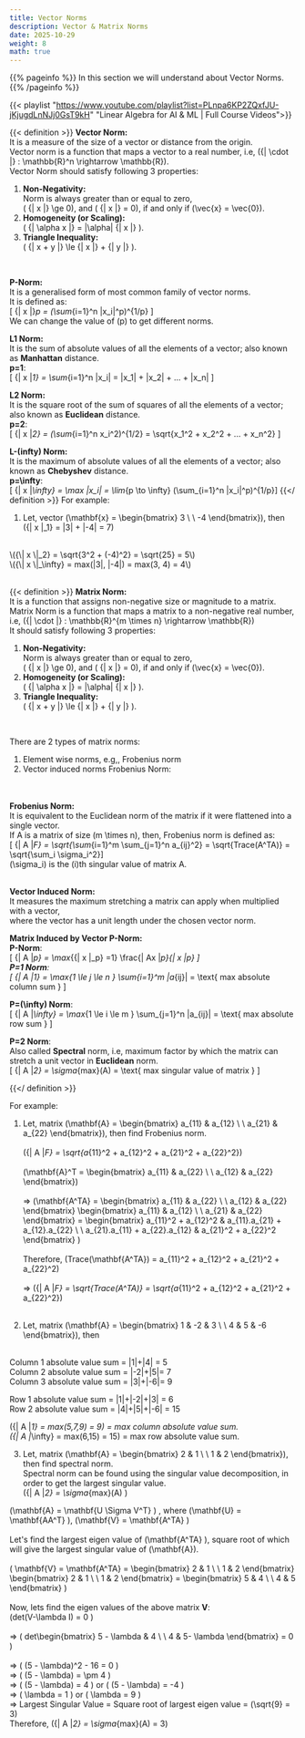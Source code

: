 ```yaml
---
title: Vector Norms
description: Vector & Matrix Norms
date: 2025-10-29
weight: 8
math: true
---
```


{{% pageinfo %}}
In this section we will understand about Vector Norms.<br>
{{% /pageinfo %}}

{{< playlist "https://www.youtube.com/playlist?list=PLnpa6KP2ZQxfJU-jKjugdLnNJj0GsT9kH" 
        "Linear Algebra for AI & ML | Full Course Videos">}}

{{< definition >}}
**Vector Norm:** <br>
It is a measure of the size of a vector or distance from the origin. <br>
Vector norm is a function that maps a vector to a real number, i.e, \({\| \cdot \|} : \mathbb{R}^n \rightarrow \mathbb{R}\).
<br>
Vector Norm should satisfy following 3 properties: <br>
1. **Non-Negativity:** <br>
Norm is always greater than or equal to zero, <br>
\( {\| x \|} \ge 0\), and \( {\| x \|} = 0\), if and only if \(\vec{x} = \vec{0}\). <br>
2. **Homogeneity (or Scaling):** <br>
\( {\| \alpha x \|} = |\alpha| {\| x \|} \). <br>
3. **Triangle Inequality:** <br>
\( {\| x + y \|} \le {\| x \|} + {\| y \|} \).
<br>

**P-Norm:** <br>
It is a generalised form of most common family of vector norms. <br>
It is defined as: <br>
\[ {\| x \|}_p = (\sum_{i=1}^n |x_i|^p)^{1/p} \] <br>
We can change the value of \(p\) to get different norms.

**L1 Norm:** <br>
It is the sum of absolute values of all the elements of a vector; also known as **Manhattan** distance. <br>
**p=1**: <br>
\[ {\| x \|_1} = \sum_{i=1}^n |x_i| = |x_1| + |x_2| + ... + |x_n| \]

**L2 Norm:** <br>
It is the square root of the sum of squares of all the elements of a vector; also known as **Euclidean** distance. <br>
**p=2**: <br>
\[ {\| x \|_2} =  (\sum_{i=1}^n x_i^2)^{1/2} = \sqrt{x_1^2 + x_2^2 + ... + x_n^2} \]

**L-\(infty\) Norm:** <br>
It is the maximum of absolute values of all the elements of a vector; also known as **Chebyshev** distance. <br>
**p=\infty**: <br>
\[ {\| x \|_\infty} = \max |x_i| = \lim_{p \to \infty}  (\sum_{i=1}^n |x_i|^p)^{1/p}\]
{{</ definition >}}
For example: 
1. Let, vector \(\mathbf{x} = \begin{bmatrix} 3 \\  \\ -4 \end{bmatrix}\), then <br>
\({\| x \|_1} = |3| + |-4| = 7\)
<br>
\({\| x \|_2} = \sqrt{3^2 + (-4)^2} = \sqrt{25} = 5\)
<br>
\({\| x \|_\infty} = max(|3|, |-4|) = max(3, 4) = 4\)
<br><br>

{{< definition >}}
**Matrix Norm:** <br>
It is a function that assigns non-negative size or magnitude to a matrix. <br>
Matrix Norm is a function that maps a matrix to a non-negative real number, i.e, \({\| \cdot \|} : \mathbb{R}^{m \times n} \rightarrow \mathbb{R}\)
<br>
It should satisfy following 3 properties: <br>
1. **Non-Negativity:** <br>
Norm is always greater than or equal to zero, <br>
\( {\| x \|} \ge 0\), and \( {\| x \|} = 0\), if and only if \(\vec{x} = \vec{0}\). <br>
2. **Homogeneity (or Scaling):** <br>
\( {\| \alpha x \|} = |\alpha| {\| x \|} \). <br>
3. **Triangle Inequality:** <br>
\( {\| x + y \|} \le {\| x \|} + {\| y \|} \).
<br>

There are 2 types of matrix norms: <br>
1. Element wise norms, e.g,, Frobenius norm
2. Vector induced norms Frobenius Norm: <br>
<br><br>

**Frobenius Norm:** <br>
It is equivalent to the Euclidean norm of the matrix if it were flattened into a single vector. <br>
If A is a matrix of size \(m \times n\), then, Frobenius norm is defined as: <br>
\[ {\| A \|_F} = \sqrt{\sum_{i=1}^m \sum_{j=1}^n a_{ij}^2} = \sqrt{Trace(A^TA)} = \sqrt{\sum_i \sigma_i^2}\]
<br>
\(\sigma_i\) is the \(i\)th singular value of matrix A.
<br><br>

**Vector Induced Norm:** <br>
It measures the maximum stretching a matrix can apply when multiplied with a vector, <br>
where the vector has a unit length under the chosen vector norm. <br>

**Matrix Induced by Vector P-Norm:** <br>
**P-Norm**: <br>
\[ {\| A \|_p} = \max_{{\| x \|_p} =1} \frac{\| Ax \|_p}{\| x \|_p} \]
<br>
**P=1 Norm**: <br>
\[ {\| A \|_1} = \max_{1 \le j \le n } \sum_{i=1}^m |a_{ij}| =
\text{ max absolute column sum } \]

**P=\(\infty\) Norm**: <br>
\[ {\| A \|_\infty} = \max_{1 \le i \le m } \sum_{j=1}^n |a_{ij}| =
\text{ max absolute row sum } \]

**P=2 Norm**: <br>
Also called **Spectral** norm, i.e, maximum factor by which the matrix can stretch a unit vector in **Euclidean** norm. <br>
\[ {\| A \|_2} = \sigma_{max}(A) =
\text{ max singular value of matrix } \]

{{</ definition >}}

For example:
1. Let, matrix \(\mathbf{A} = \begin{bmatrix} a_{11} & a_{12} \\ \\ a_{21} & a_{22} \end{bmatrix}\), then find Frobenius norm.<br><br>
\({\| A \|_F} = \sqrt{a_{11}^2 +  a_{12}^2 + a_{21}^2 +  a_{22}^2}\)
<br><br>
\(\mathbf{A}^T = \begin{bmatrix} a_{11} & a_{22} \\ \\ a_{12} & a_{22} \end{bmatrix}\)
<br><br>
=> \(\mathbf{A^TA} = 
\begin{bmatrix} a_{11} & a_{22} \\ \\ a_{12} & a_{22} \end{bmatrix}
\begin{bmatrix} a_{11} & a_{12} \\ \\ a_{21} & a_{22} \end{bmatrix}
= \begin{bmatrix} a_{11}^2 + a_{12}^2 & a_{11}.a_{21} + a_{12}.a_{22} \\ \\ a_{21}.a_{11} + a_{22}.a_{12} & a_{21}^2 + a_{22}^2 \end{bmatrix}
\)
<br><br>
Therefore, \(Trace(\mathbf{A^TA}) = a_{11}^2 + a_{12}^2 + a_{21}^2 + a_{22}^2\)
<br><br>
=> \({\| A \|_F} = \sqrt{Trace(A^TA)} = \sqrt{a_{11}^2 +  a_{12}^2 + a_{21}^2 +  a_{22}^2}\)
<br><br>

2. Let, matrix \(\mathbf{A} = \begin{bmatrix} 1 & -2 & 3 \\ \\ 4 & 5 & -6 \end{bmatrix}\), then <br><br>

Column 1 absolute value sum = |1|+|4| = 5 <br>
Column 2 absolute value sum = |-2|+|5|= 7 <br>
Column 3 absolute value sum = |3|+|-6|= 9 <br>

Row 1 absolute value sum = |1|+|-2|+|3| = 6 <br>
Row 2 absolute value sum = |4|+|5|+|-6| = 15 <br>

\({\| A \|_1} = max(5,7,9) = 9\) = max column absolute value sum. <br>
\({\| A \|_\infty} = max(6,15) = 15\) = max row absolute value sum.

3. Let, matrix \(\mathbf{A} = \begin{bmatrix} 2 & 1 \\ \\ 1 & 2 \end{bmatrix}\), then find spectral norm. <br>
Spectral norm can be found using the singular value decomposition, in order to get the largest singular value. <br>
\({\| A \|_2} = \sigma_{max}(A) \) <br>

\(\mathbf{A} = \mathbf{U \Sigma V^T} \) , where
\(\mathbf{U} = \mathbf{AA^T} \),
\(\mathbf{V} = \mathbf{A^TA} \)
<br><br>
Let's find the largest eigen value of \(\mathbf{A^TA} \), square root of which will give the largest singular value of \(\mathbf{A}\). <br>
<br>
\( \mathbf{V} = \mathbf{A^TA} = 
\begin{bmatrix} 2 & 1 \\ \\ 1 & 2 \end{bmatrix}
\begin{bmatrix} 2 & 1 \\ \\ 1 & 2 \end{bmatrix}
= \begin{bmatrix} 5 & 4 \\ \\ 4 & 5 \end{bmatrix}
\)
<br><br>
Now, lets find the eigen values of the above matrix **V**: <br>
\(det(V-\lambda I) = 0 \) <br><br>
=> \(
det\begin{bmatrix} 5 - \lambda & 4 \\ \\ 4 & 5- \lambda \end{bmatrix} = 0
\)
<br><br>
=> \( (5 - \lambda)^2 - 16 = 0 \) <br>
=> \( (5 - \lambda)  = \pm 4 \) <br>
=> \( (5 - \lambda)  = 4 \)  or \( (5 - \lambda)  = -4 \) <br>
=> \( \lambda = 1 \)  or \( \lambda = 9 \)<br>
=> Largest Singular Value = Square root of largest eigen value = \(\sqrt{9} = 3\)  <br>
Therefore, \({\| A \|_2} = \sigma_{max}(A) = 3\)
<br><br>

